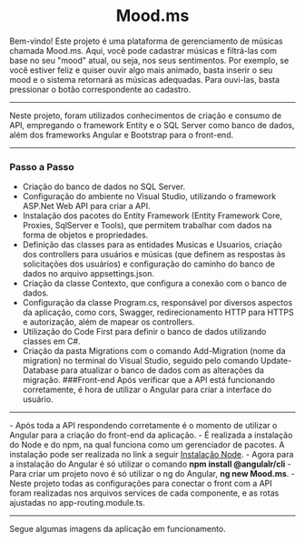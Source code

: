 <h1 align="center"> Mood.ms </h1>
Bem-vindo! Este projeto é uma plataforma de gerenciamento de músicas chamada Mood.ms. Aqui, você pode cadastrar músicas e filtrá-las com base no seu "mood" atual, ou seja, nos seus sentimentos. Por exemplo, se você estiver feliz e quiser ouvir algo mais animado, basta inserir o seu mood e o sistema retornará as músicas adequadas. Para ouvi-las, basta pressionar o botão correspondente ao cadastro.
<hr>
Neste projeto, foram utilizados conhecimentos de criação e consumo de API, empregando o framework Entity e o SQL Server como banco de dados, além dos frameworks Angular e Bootstrap para o front-end.
<hr>

### Passo a Passo
- Criação do banco de dados no SQL Server.
- Configuração do ambiente no Visual Studio, utilizando o framework ASP.Net Web API para criar a API.
- Instalação dos pacotes do Entity Framework (Entity Framework Core, Proxies, SqlServer e Tools), que permitem trabalhar com dados na forma de objetos e propriedades.
- Definição das classes para as entidades Musicas e Usuarios, criação dos controllers para usuários e músicas (que definem as respostas às solicitações dos usuários) e configuração do caminho do banco de dados no arquivo appsettings.json.
- Criação da classe Contexto, que configura a conexão com o banco de dados.
- Configuração da classe Program.cs, responsável por diversos aspectos da aplicação, como cors, Swagger, redirecionamento HTTP para HTTPS e autorização, além de mapear os controllers.
- Utilização do Code First para definir o banco de dados utilizando classes em C#.
- Criação da pasta Migrations com o comando Add-Migration (nome da migration) no terminal do Visual Studio, seguido pelo comando Update-Database para atualizar o banco de dados com as alterações da migração.
###Front-end
Após verificar que a API está funcionando corretamente, é hora de utilizar o Angular para criar a interface do usuário.
<hr>
- Após toda a API respondendo corretamente é o momento de utilizar o Angular para a criação do front-end da aplicação.
- É realizada a instalação do Node e do npm, na qual funciona como um gerenciador de pacotes. A instalação pode ser realizada no link a seguir <a href="https://nodejs.org/pt-br/download"> Instalação Node</a>.
- Agora para a instalação do Angular é só utilizar o comando <b> npm install @angulalr/cli</b>
- Para criar um projeto novo é só utilizar o ng do Angular, <b> ng new Mood.ms</b>.
- Neste projeto todas as configurações para conectar o front com a API foram realizadas nos arquivos services de cada componente, e as rotas ajustadas no app-routing.module.ts.

<hr>

Segue algumas imagens da aplicação em funcionamento.



